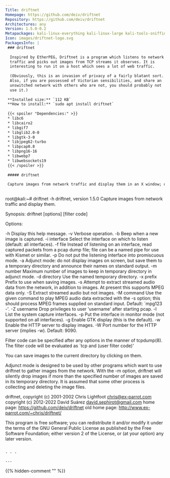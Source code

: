 ```yaml
---
Title: driftnet
Homepage: https://github.com/deiv/driftnet
Repository: https://github.com/deiv/driftnet
Architectures: any
Version: 1.5.0-0.2
Metapackages: kali-linux-everything kali-linux-large kali-tools-sniffing-spoofing 
Icon: images/driftnet-logo.svg
PackagesInfo: |
 ### driftnet
 
  Inspired by EtherPEG, Driftnet is a program which listens to network
  traffic and picks out images from TCP streams it observes. It is
  interesting to run it on a host which sees a lot of web traffic.
   
  (Obviously, this is an invasion of privacy of a fairly blatant sort.
  Also, if you are possessed of Victorian sensibilities, and share an
  unswitched network with others who are not, you should probably not
  use it.)
 
 **Installed size:** `112 KB`  
 **How to install:** `sudo apt install driftnet`  
 
 {{< spoiler "Dependencies:" >}}
 * libc6 
 * libcairo2 
 * libgif7 
 * libglib2.0-0 
 * libgtk-3-0 
 * libjpeg62-turbo 
 * libpcap0.8 
 * libpng16-16 
 * libwebp7 
 * libwebsockets19 
 {{< /spoiler >}}
 
 ##### driftnet
 
 Capture images from network traffic and display them in an X window; optionally, capture audio streams and play them.
 
 ```
 root@kali:~# driftnet -h
 driftnet, version 1.5.0
 Capture images from network traffic and display them.
 
 Synopsis: driftnet [options] [filter code]
 
 Options:
 
   -h               Display this help message.
   -v               Verbose operation.
   -b               Beep when a new image is captured.
   -i interface     Select the interface on which to listen (default: all
                    interfaces).
   -f file          Instead of listening on an interface, read captured
                    packets from a pcap dump file; file can be a named pipe
                    for use with Kismet or similar.
   -p               Do not put the listening interface into promiscuous mode.
   -a               Adjunct mode: do not display images on screen, but save
                    them to a temporary directory and announce their names on
                    standard output.
   -m number        Maximum number of images to keep in temporary directory
                    in adjunct mode.
   -d directory     Use the named temporary directory.
   -x prefix        Prefix to use when saving images.
   -s               Attempt to extract streamed audio data from the network,
                    in addition to images. At present this supports MPEG data
                    only.
   -S               Extract streamed audio but not images.
   -M command       Use the given command to play MPEG audio data extracted
                    with the -s option; this should process MPEG frames
                    supplied on standard input. Default: `mpg123 -'.
   -Z username      Drop privileges to user 'username' after starting pcap.
   -l               List the system capture interfaces.
   -p               Put the interface in monitor mode (not supported on all interfaces).
   -g               Enable GTK display (this is the default).
   -w               Enable the HTTP server to display images.
   -W               Port number for the HTTP server (implies -w). Default: 9090.
 
 Filter code can be specified after any options in the manner of tcpdump(8).
 The filter code will be evaluated as `tcp and (user filter code)'
 
 You can save images to the current directory by clicking on them.
 
 Adjunct mode is designed to be used by other programs which want to use
 driftnet to gather images from the network. With the -m option, driftnet will
 silently drop images if more than the specified number of images are saved
 in its temporary directory. It is assumed that some other process is
 collecting and deleting the image files.
 
 driftnet, copyright (c) 2001-2002 Chris Lightfoot <chris@ex-parrot.com>
           copyright (c) 2012-2022 David Suárez <david.sephirot@gmail.com>
 home page: https://github.com/deiv/driftnet
 old home page: http://www.ex-parrot.com/~chris/driftnet/
 
 This program is free software; you can redistribute it and/or modify
 it under the terms of the GNU General Public License as published by
 the Free Software Foundation; either version 2 of the License, or
 (at your option) any later version.
 
 ```
 
 - - -
 
---
```

{{% hidden-comment "<!--Do not edit anything above this line-->" %}}
